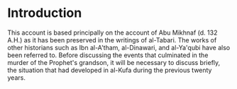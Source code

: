 Introduction
============

This account is based principally on the account of Abu Mikhnaf (d. 132
A.H.) as it has been preserved in the writings of al-Tabari. The works
of other historians such as Ibn al-A'tham, al-Dinawari, and al-Ya'qubi
have also been referred to. Before dis­cussing the events that
culminated in the murder of the Prophet's grandson, it will be necessary
to discuss briefly, the situation that had developed in al-Kufa during
the previous twenty years.


